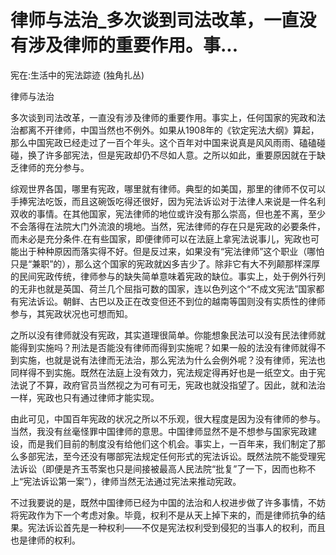 # 律师与法治_多次谈到司法改革，一直没有涉及律师的重要作用。事...

宪在:生活中的宪法踪迹 (独角扎丛)

律师与法治

多次谈到司法改革，一直没有涉及律师的重要作用。事实上，任何国家的宪政和法治都离不开律师，中国当然也不例外。如果从1908年的《钦定宪法大纲》算起，那么中国宪政已经走过了一百个年头。这个百年对中国来说真是风风雨雨、磕磕碰碰，换了许多部宪法，但是宪政却仍不尽如人意。之所以如此，重要原因就在于缺乏律师的充分参与。

综观世界各国，哪里有宪政，哪里就有律师。典型的如美国，那里的律师不仅可以手捧宪法吃饭，而且这碗饭吃得还很好，因为宪法诉讼对于法律人来说是一件名利双收的事情。在其他国家，宪法律师的地位或许没有那么崇高，但也差不离，至少不会落得在法院大门外流浪的境地。当然，宪法律师的存在只是宪政的必要条件，而未必是充分条件.在有些国家，即便律师可以在法庭上拿宪法说事儿，宪政也可能出于种种原因而落实得不好。但是反过来，如果没有“宪法律师”这个职业（哪怕只是“兼职”的），那么这个国家的宪政就凶多吉少了。除非它有大不列颠那样深厚的民间宪政传统，律师参与的缺失简单意味着宪政的缺位。事实上，处于例外行列的无非也就是英国、荷兰几个屈指可数的国家，连以色列这个“不成文宪法”国家都有宪法诉讼。朝鲜、古巴以及正在改变但还不到位的越南等国则没有实质性的律师参与，其宪政状况也可想而知。

之所以没有律师就没有宪政，其实道理很简单。你能想象民法可以没有民法律师就能得到实施吗？刑法是否能没有律师而得到实施呢？如果一般的法没有律师就得不到实施，也就是说有法律而无法治，那么宪法为什么会例外呢？没有律师，宪法也同样得不到实施。既然在法庭上没有效力，宪法规定得再好也是一纸空文。由于宪法说了不算，政府官员当然视之为可有可无，宪政也就没指望了。因此，就和法治一样，宪政也只有通过律师才能实现。

由此可见，中国百年宪政的状况之所以不乐观，很大程度是因为没有律师的参与。当然，我没有丝毫怪罪中国律师的意思。中国律师显然不是不想参与国家宪政建设，而是我们目前的制度没有给他们这个机会。事实上，一百年来，我们制定了那么多部宪法，至今还没有哪部宪法规定任何形式的宪法诉讼。既然法院不能受理宪法诉讼（即便是齐玉苓案也只是间接被最高人民法院“批复”了一下，因而也称不上“宪法诉讼第一案”），律师当然无法通过宪法来推动宪政。

不过我要说的是，既然中国律师已经为中国的法治和人权进步做了许多事情，不妨将宪政作为下一个考虑对象。毕竟，权利不是从天上掉下来的，而是律师抗争的结果。宪法诉讼首先是一种权利——不仅是宪法权利受到侵犯的当事人的权利，而且也是律师的权利。